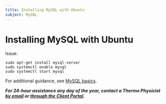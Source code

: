 ```yaml
---
title: Installing MySQL with Ubuntu
subject: MySQL
---
```


# Installing MySQL with Ubuntu

Issue:
```shell
sudo apt-get install mysql-server
sudo systemctl enable mysql
sudo systemctl start mysql
```
For additional guidance, see [MySQL basics](https://www.thermo.io/how-to/databases/mysql-basics).

**_For 24-hour assistance any day of the year, contact a Thermo Physicist [by email](mailto:physicists@thermo.io) or [through the Client Portal](https://www.thermo.io/login/)._**

